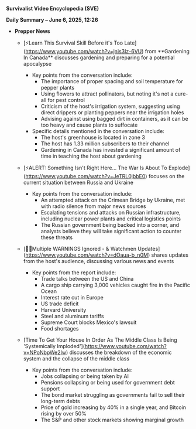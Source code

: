 **Survivalist Video Encyclopedia (SVE)**

**Daily Summary – June 6, 2025, 12:26**

*   **Prepper News**
    *   \[⚡Learn This Survival Skill Before it's Too Late\](https://www.youtube.com/watch?v=jnis3Iz-6VU) from \*\*Gardening In Canada\*\* discusses gardening and preparing for a potential apocalypse
        *   Key points from the conversation include:
            *   The importance of proper spacing and soil temperature for pepper plants
            *   Using flowers to attract pollinators, but noting it's not a cure-all for pest control
            *   Criticism of the host's irrigation system, suggesting using direct drippers or planting peppers near the irrigation holes
            *   Advising against using bagged dirt in containers, as it can be too heavy and cause plants to suffocate
        *   Specific details mentioned in the conversation include:
            *   The host's greenhouse is located in zone 3
            *   The host has 1.33 million subscribers to their channel
            *   Gardening in Canada has invested a significant amount of time in teaching the host about gardening

    *   \[⚡ALERT: Something Isn't Right Here... The War Is About To Explode\](https://www.youtube.com/watch?v=JeTRL0jbbE0) focuses on the current situation between Russia and Ukraine
        *   Key points from the conversation include:
            *   An attempted attack on the Crimean Bridge by Ukraine, met with radio silence from major news sources
            *   Escalating tensions and attacks on Russian infrastructure, including nuclear power plants and critical logistics points
            *   The Russian government being backed into a corner, and analysts believe they will take significant action to counter these threats

    *   \[🚨🚨Multiple WARNINGS Ignored - & Watchmen Updates\](https://www.youtube.com/watch?v=dOaua-b_n0M) shares updates from the host's audience, discussing various news and events
        *   Key points from the report include:
            *   Trade talks between the US and China
            *   A cargo ship carrying 3,000 vehicles caught fire in the Pacific Ocean
            *   Interest rate cut in Europe
            *   US trade deficit
            *   Harvard University
            *   Steel and aluminum tariffs
            *   Supreme Court blocks Mexico's lawsuit
            *   Food shortages

    *   \[Time To Get Your House In Order As The Middle Class Is Being 'Systemically Imploded'\](https://www.youtube.com/watch?v=NPoNbpWe2Iw) discusses the breakdown of the economic system and the collapse of the middle class
        *   Key points from the conversation include:
            *   Jobs collapsing or being taken by AI
            *   Pensions collapsing or being used for government debt support
            *   The bond market struggling as governments fail to sell their long-term debts
            *   Price of gold increasing by 40% in a single year, and Bitcoin rising by over 50%
            *   The S&P and other stock markets showing marginal growth